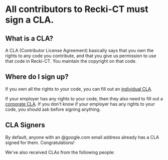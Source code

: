 <!--
 * Copyright 2014 Google Inc. All rights reserved.
 *
 * Licensed under the Apache License, Version 2.0 (the "License");
 * you may not use this file except in compliance with the License.
 * You may obtain a copy of the License at
 *
 *     http://www.apache.org/licenses/LICENSE-2.0
 *
 * Unless required by applicable law or agreed to in writing, software
 * distributed under the License is distributed on an "AS IS" BASIS,
 * WITHOUT WARRANTIES OR CONDITIONS OF ANY KIND, either express or implied.
 * See the License for the specific language governing permissions and
 * limitations under the License.
 *
 * @copyright 2014 Google Inc. All rights reserved
 * @license http://www.apache.org/licenses/LICENSE-2.0.txt Apache-2.0
-->

All contributors to Recki-CT must sign a CLA.
=============================================

## What is a CLA?

A CLA (Contributor License Agreement) basically says that you own the
rights to any code you contribute, and that you give us permission to
use that code in Recki-CT. You maintain the copyright on that
code.

## Where do I sign up?

If you own all the rights to your code, you can fill out an [individual CLA](http://code.google.com/legal/individual-cla-v1.0.html).


If your employer has any rights to your code, then they also need to fill
out a [corporate CLA](http://code.google.com/legal/corporate-cla-v1.0.html). 
If you don't know if your employer has any rights to your code, you should 
ask before signing anything.



## CLA Signers

By default, anyone with an @google.com email address already has a CLA
signed for them. Congratulations!

We've also received CLAs from the following people:
